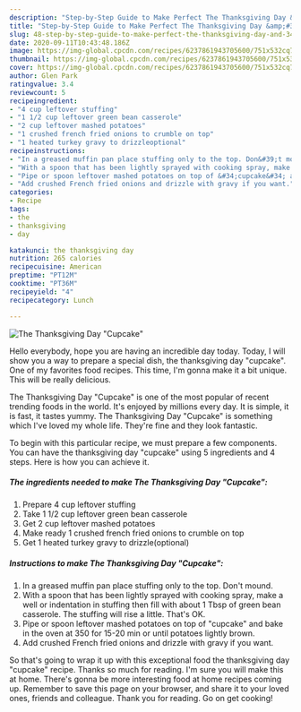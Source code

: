 ```yaml
---
description: "Step-by-Step Guide to Make Perfect The Thanksgiving Day &amp;#34;Cupcake&amp;#34;"
title: "Step-by-Step Guide to Make Perfect The Thanksgiving Day &amp;#34;Cupcake&amp;#34;"
slug: 48-step-by-step-guide-to-make-perfect-the-thanksgiving-day-and-34-cupcake-and-34
date: 2020-09-11T10:43:48.186Z
image: https://img-global.cpcdn.com/recipes/6237861943705600/751x532cq70/the-thanksgiving-day-cupcake-recipe-main-photo.jpg
thumbnail: https://img-global.cpcdn.com/recipes/6237861943705600/751x532cq70/the-thanksgiving-day-cupcake-recipe-main-photo.jpg
cover: https://img-global.cpcdn.com/recipes/6237861943705600/751x532cq70/the-thanksgiving-day-cupcake-recipe-main-photo.jpg
author: Glen Park
ratingvalue: 3.4
reviewcount: 5
recipeingredient:
- "4 cup leftover stuffing"
- "1 1/2 cup leftover green bean casserole"
- "2 cup leftover mashed potatoes"
- "1 crushed french fried onions to crumble on top"
- "1 heated turkey gravy to drizzleoptional"
recipeinstructions:
- "In a greased muffin pan place stuffing only to the top. Don&#39;t mound."
- "With a spoon that has been lightly sprayed with cooking spray, make a well or indentation in stuffing then fill with about 1 Tbsp of green bean casserole. The stuffing will rise a little. That&#39;s OK."
- "Pipe or spoon leftover mashed potatoes on top of &#34;cupcake&#34; and bake in the oven at 350 for 15-20 min or until potatoes lightly brown."
- "Add crushed French fried onions and drizzle with gravy if you want."
categories:
- Recipe
tags:
- the
- thanksgiving
- day

katakunci: the thanksgiving day 
nutrition: 265 calories
recipecuisine: American
preptime: "PT12M"
cooktime: "PT36M"
recipeyield: "4"
recipecategory: Lunch

---
```



![The Thanksgiving Day &#34;Cupcake&#34;](https://img-global.cpcdn.com/recipes/6237861943705600/751x532cq70/the-thanksgiving-day-cupcake-recipe-main-photo.jpg)

Hello everybody, hope you are having an incredible day today. Today, I will show you a way to prepare a special dish, the thanksgiving day &#34;cupcake&#34;. One of my favorites food recipes. This time, I'm gonna make it a bit unique. This will be really delicious.



The Thanksgiving Day &#34;Cupcake&#34; is one of the most popular of recent trending foods in the world. It's enjoyed by millions every day. It is simple, it is fast, it tastes yummy. The Thanksgiving Day &#34;Cupcake&#34; is something which I've loved my whole life. They're fine and they look fantastic.


To begin with this particular recipe, we must prepare a few components. You can have the thanksgiving day &#34;cupcake&#34; using 5 ingredients and 4 steps. Here is how you can achieve it.

<!--inarticleads1-->

##### The ingredients needed to make The Thanksgiving Day &#34;Cupcake&#34;:

1. Prepare 4 cup leftover stuffing
1. Take 1 1/2 cup leftover green bean casserole
1. Get 2 cup leftover mashed potatoes
1. Make ready 1 crushed french fried onions to crumble on top
1. Get 1 heated turkey gravy to drizzle(optional)




<!--inarticleads2-->

##### Instructions to make The Thanksgiving Day &#34;Cupcake&#34;:

1. In a greased muffin pan place stuffing only to the top. Don&#39;t mound.
1. With a spoon that has been lightly sprayed with cooking spray, make a well or indentation in stuffing then fill with about 1 Tbsp of green bean casserole. The stuffing will rise a little. That&#39;s OK.
1. Pipe or spoon leftover mashed potatoes on top of &#34;cupcake&#34; and bake in the oven at 350 for 15-20 min or until potatoes lightly brown.
1. Add crushed French fried onions and drizzle with gravy if you want.




So that's going to wrap it up with this exceptional food the thanksgiving day &#34;cupcake&#34; recipe. Thanks so much for reading. I'm sure you will make this at home. There's gonna be more interesting food at home recipes coming up. Remember to save this page on your browser, and share it to your loved ones, friends and colleague. Thank you for reading. Go on get cooking!
